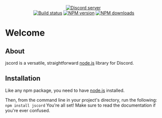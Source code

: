 <div align="center">
  <br />
  <p>
    <a href="https://discord.gg/Ypmhtc"><img src="https://discordapp.com/api/guilds/412772653481459714/embed.png" alt="Discord server" /></a>
  <br />
    <a href="https://travis-ci.org/ThePoptartCrpr/jscord"><img src="https://travis-ci.org/ThePoptartCrpr/jscord.svg" alt="Build status" /></a>
    <a href="https://www.npmjs.com/package/jscord"><img src="https://img.shields.io/npm/v/jscord.svg?maxAge=3600" alt="NPM version" /></a>
    <a href="https://www.npmjs.com/package/jscord"><img src="https://img.shields.io/npm/dt/jscord.svg?maxAge=3600" alt="NPM downloads" /></a>
  </p>
</div>

# Welcome

## About
jscord is a versatile, straightforward [node.js](https://nodejs.org) library for Discord.

## Installation
Like any npm package, you need to have [node.js](https://nodejs.org) installed.

Then, from the command line in your project's directory, run the following: `npm install jscord`
You're all set! Make sure to read the documentation if you're ever confused.
